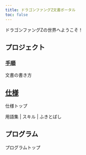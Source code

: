 ```yaml
---
title: ドラゴンファングZ文書ポータル
toc: false
---
```


ドラゴンファングZの世界へようこそ！

## プロジェクト

### [手順](HowTo)

文書の書き方

## [仕様](Spec)

仕様トップ

用語集 | スキル | ふきとばし

## プログラム

プログラムトップ



